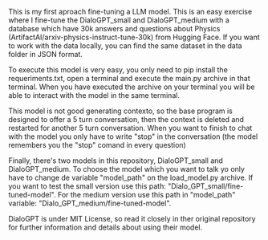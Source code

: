 This is my first aproach fine-tuning a LLM model.
This is an easy exercise  where I fine-tune the DialoGPT_small and DialoGPT_medium with a database which have 30k answers and questions about Physics (ArtifactAI/arxiv-physics-instruct-tune-30k) from Hugging Face. If you want to work with the data locally, you can find the same dataset in the data folder in JSON format.

To execute this model is very easy, you only need to pip install the requeriments.txt, open a terminal and execute the main.py archive in that terminal.
When you have executed the archive on your terminal you will be able to interact with the model in the same terminal.

This model is not good generating contexto, so the base program is designed to offer a 5 turn conversation, then the context is deleted and restarted for another 5 turn conversation. When you want to finish to chat with the model you only have to write "stop" in the conversation (the model remembers you the "stop" comand in every question)

Finally, there's two models in this repository, DialoGPT_small and DialoGPT_medium. To choose the model which you want to talk yo only have to change de variable "model_path" on the load_model.py archive. If you want to test the small version use this path: "Dialo_GPT_small/fine-tuned-model". For the medium version use this path in "model_path" variable: "Dialo_GPT_medium/fine-tuned-model".

DialoGPT is under MIT License, so read it closely in ther original repository for further information and details about using their model.

